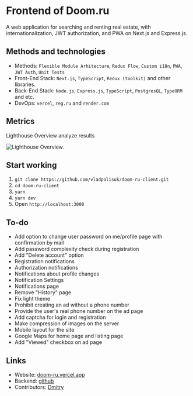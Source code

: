 # Frontend of Doom.ru

A web application for searching and renting real estate, with internationalization, JWT authorization, and PWA on Next.js and Express.js.

## Methods and technologies

-   Methods: `Flexible Module Arhitecture`, `Redux Flow`, `Custom i18n`, `PWA`, `JWT Auth`, `Unit Tests`
-   Front-End Stack: `Next.js`, `TypeScript`, `Redux (toolkit)` and other libraries.
-   Back-End Stack: `Node.js`, `Express.js`, `TypeScript`, `PostgresQL`, `TypeORM` and etc.
-   DevOps: `vercel`, `reg.ru` and `render.com`

## Metrics

Lighthouse Overview analyze results

![Lighthouse Overview](https://i.ibb.co/0DzD56C/Screenshot-2023-04-30-154509.png).

## Start working

1. `git clone https://github.com/vladpolisuk/doom-ru-client.git`
2. `cd doom-ru-client`
3. `yarn`
4. `yarn dev`
5. Open `http://localhost:3000`

## To-do

- Add option to change user password on me/profile page with confirmation by mail
- Add password complexity check during registration
- Add "Delete account" option
- Registration notifications
- Authorization notifications
- Notifications about profile changes
- Notification Settings
- Notifications page
- Remove "History" page
- Fix light theme
- Prohibit creating an ad without a phone number
- Provide the user's real phone number on the ad page
- Add captcha for login and registration
- Make compression of images on the server
- Mobile layout for the site
- Google Maps for home page and listing page
- Add "Viewed" checkbox on ad page

## Links

-   Website: [doom-ru.vercel.app](https://doom-ru.vercel.app/)
-   Backend: [github](https://github.com/K0lxoznik/Backend)
-   Contributors: [Dmitry](https://github.com/K0lxoznik)
